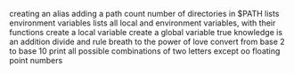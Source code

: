 creating an alias
adding a path
count number of directories in $PATH
lists environment variables
lists all local and environment variables, with their functions
create a local variable
create a global variable
true knowledge is an addition
divide and rule
breath to the power of love
convert from base 2 to base 10
print all possible combinations of two letters except oo
floating point numbers
